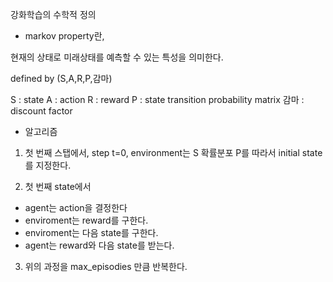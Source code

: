 
강화학습의 수학적 정의

- markov property란,

현재의 상태로 미래상태를 예측할 수 있는 특성을 의미한다.

defined by (S,A,R,P,감마)

  S : state
  A : action
  R : reward
  P : state transition probability matrix
  감마 : discount factor 

- 알고리즘

1. 첫 번째 스탭에서, step t=0, environment는 S 확률분포 P를 따라서 initial state를 지정한다.

2. 첫 번째 state에서
  - agent는 action을 결정한다
  - enviroment는 reward를 구한다.
  - enviroment는 다음 state를 구한다.
  - agent는 reward와 다음 state를 받는다.

3. 위의 과정을 max_episodies 만큼 반복한다.


